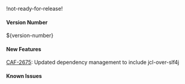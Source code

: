 !not-ready-for-release!

#### Version Number
${version-number}

#### New Features
[CAF-2675](https://jira.autonomy.com/browse/CAF-2675): Updated dependency management to include jcl-over-slf4j

#### Known Issues
